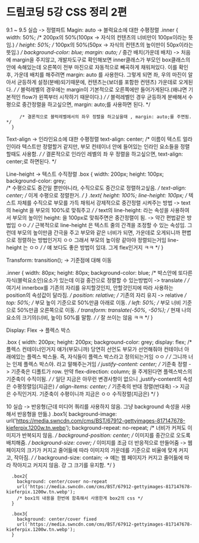 <h1>드림코딩 5강 CSS 정리 2편</h1>


9.1 ~ 9.5 실습 -> 정렬파트
Magin: auto -> 블럭요소에 대한 수평정렬
.inner {
        width: 50%; 
          /* 200px의 50%(100px -> 자식의 컨텐츠의 너비만이 100px이라는 뜻임.) */
        height: 50%;
          /* 100px의 50%(50px -> 자식의 컨텐츠의 높이만이 50px이라는 뜻임.) */
        background-color: blue;
        margin: auto;
        /* 중간 배치(가운데 배치) -> 처음에 margin을 주지않고, 개발자도구로 확인해보면 inner클래스가 부모인 box클래스의 안에 속해있는데 오른쪽이 전부 마진으로
        자동적으로 빼곡하게 채워져있다. 이를 확인 후, 가운데 배치를 해주려면 margin: auto 를 사용한다. 그렇게 되면 좌, 우의 마진이 알아서 균등하게 설정(분배)되기때문에,
        컨텐츠는(보더를 포함한 컨텐츠) 가운데로 오게된다. */
        /* 블럭레벨의 경우에는 margin이 기본적으로 오른쪽에만 들어가게된다.(왜냐면 기본적인 flow가 왼쪽부터 시작하기 때문이다.) */
        /* 블럭레벨인 경우 균등하게 분배해서 수평으로 중간정렬을 하고싶으면, margin: auto;를 사용하면 된다. */

         /* 결론적으로 블럭레벨에서의 좌우 정렬을 하고싶을때 , margin: auto;를 주면됨. */
      }

Text-align -> 인라인요소에 대한 수평정렬
text-align: center;
        /* 이름이 텍스트 얼라인이라 텍스트만 정렬할거 같지만, 부모 컨테이너 안에 들어있는 인라인 요소들을 정렬할때도 사용함. */
        /* 결론적으로 인라인 레벨의 좌 우 정렬을 하고싶으면, text-align: center;로 하면된다. */

Line-height -> 텍스트 수직정렬
.box {
        width: 200px;
        height: 100px;
        background-color: grey;      
        /* 수평으로도 중간일 뿐만아니라, 수직으로도 중간으로 정렬하고싶음. */
        text-align: center;
        /* 이게 수평으로 정렬한거. */
      }
      .text{
        height: 100%;
        line-height: 100px;
        /* 텍스트 자체를 수직으로 부모를 가득 채워서 강제적으로 중간정렬 시켜주는 방법 -> text 의 height 을 부모의 100%로 맞춰주고 */
        /* text의 line-height: 라는 속성을 사용하여서 부모의 높이인 height: 을 100px로 맞춰주면은 중간정렬이 됨. -> 약간 편법같은 방법임 ㅇㅇ.*/
          /* 근복적으로 line-height 은 텍스트 줄의 간격을 조정할 수 있는 속성임. 그런데 부모의 높이만큼 간극을 주고 부모와 같은 너비가 되면, 가운데로 오게되니까
          편볍으로 정렬하는 방법인거지 ㅇㅇ 그래서 부모의 높이랑 같아야 정렬되는거임 line-height 는 ㅇㅇ */
          /* 얘 보다도 좋은 방법이 있대. 그게 flex인거지 ㅋㅋ */
      }

Transform: transition(); -> 기준점에 대해 이동

.inner {
        width: 80px;
        height: 80px;
        background-color: blue;
        /* 박스안에 또다른 자식(블럭요소인)요소가 있는데 이걸 중간으로 정렬할 수 있는방법이 -> translate */
        /* 여기서 innerbox를 기존의 자리를 유지할것인지, 안할것인지에 따라 사용하는 position의 속성값이 달라짐. */
        position: relative;
        /* 기존의 자리 유지 -> relative */
        top: 50%;
        /* 부모 높이 기준으로 50%만큼 아래로 이동. */
        left: 50%;
        /* 부모 너비 기준으로 50%만큼 오른쪽으로 이동. */
        transform: translate(-50%, -50%);
        /* 현재 나의 요소의 크기의(너비, 높이) 50%를 말함. */
        /* 잘 쓰이는 않음 ㅋㅋ */
      }


Display: Flex -> 플렉스 박스

.box {
        width: 200px;
        height: 200px;
        background-color: grey;
        display: flex; 
        /* 플렉스 컨테이너인거지 얘가(부모니까) 당연히 선언도 부모가 선언해줘야 컨테이너 아래에있는 플렉스 박스들. 즉, 자식들이 플렉스 박스라고 정의되는거임 ㅇㅇ */ 
        /* 그니까 너는 인제 플렉스 박스야. 라고 말해주는거임 */
        justify-content: center; 
        /* 기준축 정렬 -> 기준축은 디폴트가 row. 만약 flex-direction: column; 을 주게된다면 플렉스박스의 기준축이 수직이됨. */
        /* 일단 지금은 아무런 변경사항이 없으니 ,justify-content의 속성은 수평정렬임(지금은) */
        align-items: center;
        /* 기준축의 반대 정렬(반대축) -> 지금은 수직인거지. 기준축이 수평이니까 지금은 ㅇㅇ 수직정렬(지금은) */
      }

10 실습 -> 반응형(근데 미디어 쿼리를 사용하지 않음. 그냥 background 속성을 사용해서 반응형을 만듦.)
.box1{
        background-image: url('https://media.swncdn.com/cms/BST/67912-gettyimages-817147678-kieferpix.1200w.tn.webp');
        background-repeat: no-repeat;
        /* 너비가 커져도 이미지가 반복되지 않음. */
        background-position: center;
        /* 이미지를 중간으로 오도록 배치해줌. */
        background-size: cover;
        /* 이미지를 조금 더 반응적으로 만들어줌 -> 웹 페이지의 크기가 커지고 줄어듦에 따라 이미지의 가운데를 기준으로 비율에 맞게 커지고, 작아짐. */
        /* background-size: contain; -> 얘는 웹 페이지가 커지고 줄어듦에 따라 작아지고 커지지 않음. 걍 그 크기를 유지함. */
      }

      .box2{
        background: center/cover no-repeat 
        url('https://media.swncdn.com/cms/BST/67912-gettyimages-817147678-kieferpix.1200w.tn.webp');
        /* box1의 내용을 한번에 함축해서 사용한게 box2의 css */
      }

      .box3{
        background: center/cover fixed 
        url('https://media.swncdn.com/cms/BST/67912-gettyimages-817147678-kieferpix.1200w.tn.webp');
      }
